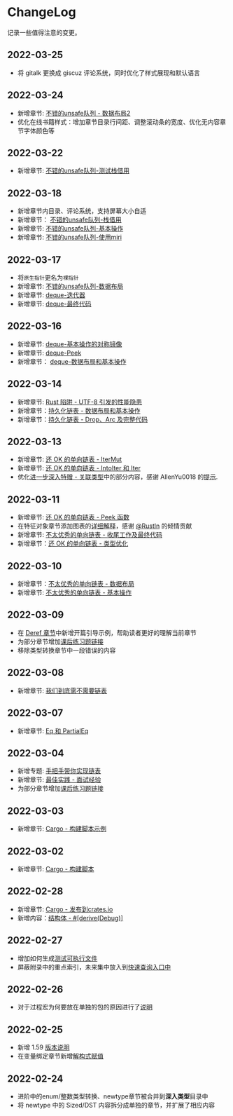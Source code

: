 # ChangeLog
记录一些值得注意的变更。

## 2022-03-25

- 将 gitalk 更换成 giscuz 评论系统，同时优化了样式展现和默认语言

## 2022-03-24

- 新增章节: [不错的unsafe队列 - 数据布局2](https://course.rs/too-many-lists/unsafe-queue/layout2.html)
- 优化在线书籍样式：增加章节目录行间距、调整滚动条的宽度、优化无内容章节字体颜色等

## 2022-03-22

- 新增章节: [不错的unsafe队列-测试栈借用](https://course.rs/too-many-lists/unsafe-queue/testing-stacked-borrow.html)
  
## 2022-03-18

- 新增章节内目录、评论系统，支持屏幕大小自适
- 新增章节： [不错的unsafe队列-栈借用](https://course.rs/too-many-lists/unsafe-queue/stacked-borrow.html)
- 新增章节: [不错的unsafe队列-基本操作](http://localhost:3000/too-many-lists/unsafe-queue/basics.html)
- 新增章节: [不错的unsafe队列-使用miri](http://localhost:3000/too-many-lists/unsafe-queue/miri.html)

## 2022-03-17

- 将`原生指针`更名为`裸指针`
- 新增章节: [不错的unsafe队列-数据布局](https://course.rs/too-many-lists/unsafe-queue/layout.html)
- 新增章节: [deque-迭代器](https://course.rs/too-many-lists/deque/iterator.html)
- 新增章节: [deque-最终代码](https://course.rs/too-many-lists/deque/final-code.html)

## 2022-03-16

- 新增章节: [deque-基本操作的对称镜像](https://course.rs/too-many-lists/deque/symmetric.html)
- 新增章节: [deque-Peek](https://course.rs/too-many-lists/deque/peek.html)
- 新增章节： [deque-数据布局和基本操作](https://course.rs/too-many-lists/deque/layout.html)

## 2022-03-14

- 新增章节: [Rust 陷阱 - UTF-8 引发的性能隐患](https://course.rs/pitfalls/utf8-performance.html)
- 新增章节：[持久化链表 - 数据布局和基本操作](https://course.rs/too-many-lists/persistent-stack/layout.html)
- 新增章节：[持久化链表 - Drop、Arc 及完整代码](https://course.rs/too-many-lists/persistent-stack/drop-arc.html)
  
## 2022-03-13

- 新增章节: [还 OK 的单向链表 - IterMut](https://course.rs/too-many-lists/ok-stack/itermut.html)
- 新增章节: [还 OK 的单向链表 - IntoIter 和 Iter](https://course.rs/too-many-lists/iter.html)
- 优化[进一步深入特赠 - 关联类型](https://course.rs/basic/trait/advance-trait.html#关联类型)中的部分内容，感谢 AllenYu0018 的[提示](https://github.com/sunface/rust-course/discussions/392).

## 2022-03-11

- 新增章节: [还 OK 的单向链表 - Peek 函数](https://course.rs/too-many-lists/ok-stack/peek.html)
- 在特征对象章节添加图表的[详细解释](https://course.rs/basic/trait/trait-object.html#特征对象的动态分发)，感谢 [@Rustln](https://github.com/Rustln) 的倾情贡献
- 新增章节: [不太优秀的单向链表 - 收尾工作及最终代码](https://course.rs/too-many-lists/bad-stack/final-code.html)
- 新增章节：[还 OK 的单向链表 - 类型优化](https://course.rs/too-many-lists/ok-stack/type-optimizing.html)

## 2022-03-10

- 新增章节：[不太优秀的单向链表 - 数据布局](https://course.rs/too-many-lists/bad-stack/layout.html)
- 新增章节: [不太优秀的单向链表 - 基本操作](https://course.rs/too-many-lists/bad-stack/basic-operations.html)


## 2022-03-09

- 在 [Deref 章节](https://course.rs/advance/smart-pointer/deref.html)中新增开篇引导示例，帮助读者更好的理解当前章节
- 为部分章节增加[课后练习题链接](https://github.com/sunface/rust-by-practice)
- 移除类型转换章节中一段错误的内容


## 2022-03-08

- 新增章节: [我们到底需不需要链表](https://course.rs/too-many-lists/do-we-need-it)


## 2022-03-07

- 新增章节: [Eq 和 PartialEq](https://course.rs/confonding/eq.html)

## 2022-03-04

- 新增专题: [手把手带你实现链表](https://course.rs/linked-list/intro)
- 新增章节: [最佳实践 - 面试经验](https://course.rs/practice/interview.html)
- 为部分章节增加[课后练习题链接](https://github.com/sunface/rust-by-practice)


## 2022-03-03

- 新增章节: [Cargo - 构建脚本示例](https://course.rs/toolchains/cargo/reference/build-script/examples.html)

## 2022-03-02

- 新增章节: [Cargo - 构建脚本](https://course.rs/toolchains/cargo/reference/build-script/intro.html)

## 2022-02-28

- 新增章节: [Cargo - 发布到crates.io](https://course.rs/toolchains/cargo/reference/publishing-on-crates.io.html)
- 新增内容：[结构体 - #[derive(Debug)]](https://course.rs/basic/compound-type/struct.html#使用-derivedebug-来打印结构体的信息)
  
## 2022-02-27

- 增加如何生成[测试可执行文件](https://course.rs/test/write-tests.html#生成测试二进制文件)
- 屏蔽附录中的重点索引，未来集中放入到[快速查询入口中](https://course.rs/index-list.html)


## 2022-02-26

- 对于过程宏为何要放在单独的包的原因进行了[说明](https://course.rs/advance/macro.html#用过程宏为属性标记生成代码)
  
## 2022-02-25

- 新增 1.59 [版本说明](https://course.rs/appendix/rust-versions/1.59.html)
- 在变量绑定章节新增[解构式赋值](https://course.rs/basic/variable.html#解构式赋值)
  
## 2022-02-24

- 进阶中的enum/整数类型转换、newtype章节被合并到**深入类型**目录中
- 将 newtype 中的 Sized/DST 内容拆分成单独的章节，并扩展了相应内容

